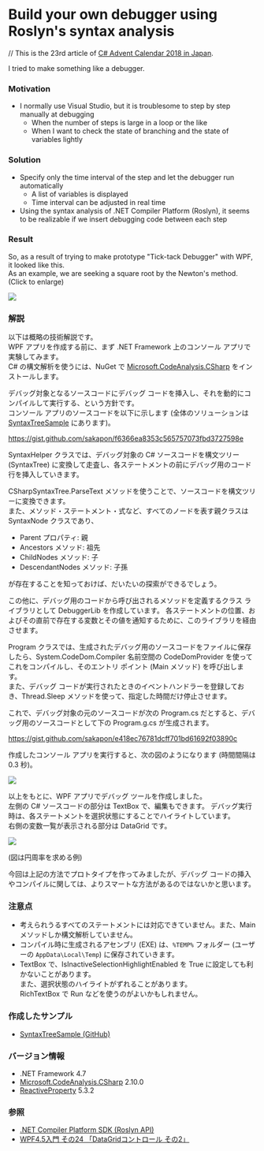 # Build your own debugger using Roslyn's syntax analysis
// This is the 23rd article of [C# Advent Calendar 2018 in Japan](https://qiita.com/advent-calendar/2018/c-sharp).

I tried to make something like a debugger.

### Motivation
- I normally use Visual Studio, but it is troublesome to step by step manually at debugging
  - When the number of steps is large in a loop or the like
  - When I want to check the state of branching and the state of variables lightly

### Solution
- Specify only the time interval of the step and let the debugger run automatically
  - A list of variables is displayed
  - Time interval can be adjusted in real time
- Using the syntax analysis of .NET Compiler Platform (Roslyn), it seems to be realizable if we insert debugging code between each step

### Result
So, as a result of trying to make prototype "Tick-tack Debugger" with WPF, it looked like this.  
As an example, we are seeking a square root by the Newton's method. (Click to enlarge)

![](https://github.com/sakapon/Samples-2018/blob/master/Images/SyntaxTreeSample/TickTackDebugger.gif)

### 解説
以下は概略の技術解説です。  
WPF アプリを作成する前に、まず .NET Framework 上のコンソール アプリで実験してみます。  
C# の構文解析を使うには、NuGet で [Microsoft.CodeAnalysis.CSharp](https://www.nuget.org/packages/Microsoft.CodeAnalysis.CSharp) をインストールします。

デバッグ対象となるソースコードにデバッグ コードを挿入し、それを動的にコンパイルして実行する、という方針です。  
コンソール アプリのソースコードを以下に示します (全体のソリューションは [SyntaxTreeSample](https://github.com/sakapon/Samples-2018/tree/master/SyntaxTreeSample) にあります)。

https://gist.github.com/sakapon/f6366ea8353c565757073fbd3727598e

SyntaxHelper クラスでは、デバッグ対象の C# ソースコードを構文ツリー (SyntaxTree) に変換して走査し、各ステートメントの前にデバッグ用のコード行を挿入していきます。

CSharpSyntaxTree.ParseText メソッドを使うことで、ソースコードを構文ツリーに変換できます。  
また、メソッド・ステートメント・式など、すべてのノードを表す親クラスは SyntaxNode クラスであり、
- Parent プロパティ: 親
- Ancestors メソッド: 祖先
- ChildNodes メソッド: 子
- DescendantNodes メソッド: 子孫

が存在することを知っておけば、だいたいの探索ができるでしょう。

この他に、デバッグ用のコードから呼び出されるメソッドを定義するクラス ライブラリとして DebuggerLib を作成しています。
各ステートメントの位置、およびその直前で存在する変数とその値を通知するために、このライブラリを経由させます。

Program クラスでは、生成されたデバッグ用のソースコードをファイルに保存したら、System.CodeDom.Compiler 名前空間の CodeDomProvider を使ってこれをコンパイルし、そのエントリ ポイント (Main メソッド) を呼び出します。  
また、デバッグ コードが実行されたときのイベントハンドラーを登録しておき、Thread.Sleep メソッドを使って、指定した時間だけ停止させます。

これで、デバッグ対象の元のソースコードが次の Program.cs だとすると、デバッグ用のソースコードとして下の Program.g.cs が生成されます。

https://gist.github.com/sakapon/e418ec76781dcff701bd61692f03890c

作成したコンソール アプリを実行すると、次の図のようになります (時間間隔は 0.3 秒)。

![](https://github.com/sakapon/Samples-2018/blob/master/Images/SyntaxTreeSample/DebuggerConsole.gif)

以上をもとに、WPF アプリでデバッグ ツールを作成しました。  
左側の C# ソースコードの部分は TextBox で、編集もできます。
デバッグ実行時は、各ステートメントを選択状態にすることでハイライトしています。  
右側の変数一覧が表示される部分は DataGrid です。

![](https://github.com/sakapon/Samples-2018/blob/master/Images/SyntaxTreeSample/TickTackDebugger-Pi.png)

(図は円周率を求める例)

今回は上記の方法でプロトタイプを作ってみましたが、デバッグ コードの挿入やコンパイルに関しては、よりスマートな方法があるのではないかと思います。

### 注意点
- 考えられうるすべてのステートメントには対応できていません。また、Main メソッドしか構文解析していません。
- コンパイル時に生成されるアセンブリ (EXE) は、`%TEMP%` フォルダー (ユーザーの `AppData\Local\Temp`) に保存されていきます。
- TextBox で、IsInactiveSelectionHighlightEnabled を True に設定しても利かないことがあります。  
  また、選択状態のハイライトがずれることがあります。  
  RichTextBox で Run などを使うのがよいかもしれません。

### 作成したサンプル
- [SyntaxTreeSample (GitHub)](https://github.com/sakapon/Samples-2018/tree/master/SyntaxTreeSample)

### バージョン情報
- .NET Framework 4.7
- [Microsoft.CodeAnalysis.CSharp](https://www.nuget.org/packages/Microsoft.CodeAnalysis.CSharp) 2.10.0
- [ReactiveProperty](https://www.nuget.org/packages/ReactiveProperty/) 5.3.2

### 参照
- [.NET Compiler Platform SDK (Roslyn API)](https://docs.microsoft.com/ja-jp/dotnet/csharp/roslyn-sdk/)
- [WPF4.5入門 その24 「DataGridコントロール その2」](https://blog.okazuki.jp/entry/20130224/1361693816)
